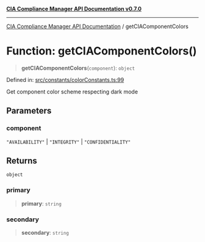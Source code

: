 [**CIA Compliance Manager API Documentation v0.7.0**](../README.md)

***

[CIA Compliance Manager API Documentation](../globals.md) / getCIAComponentColors

# Function: getCIAComponentColors()

> **getCIAComponentColors**(`component`): `object`

Defined in: [src/constants/colorConstants.ts:99](https://github.com/Hack23/cia-compliance-manager/blob/main/src/constants/colorConstants.ts#L99)

Get component color scheme respecting dark mode

## Parameters

### component

`"AVAILABILITY"` | `"INTEGRITY"` | `"CONFIDENTIALITY"`

## Returns

`object`

### primary

> **primary**: `string`

### secondary

> **secondary**: `string`
